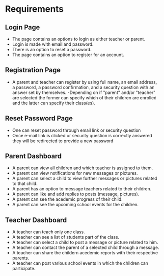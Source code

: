﻿# Requirements
## Login Page
- The page contains an options to login as either teacher or parent.
- Login is made with email and password.
- There is an option to reset a password.
- The page contains an option to register for an account.

## Registration Page
- A parent and teacher can register by using full name, an email address, a password, a password confirmation, and a security question with an answer set by themselves.
-Depending on if "parent" and/or "teacher" are selected the former can specify which of their children are enrolled and the latter can specify their class(es).

## Reset Password Page
- One can reset password through email link or security question
- Once e-mail link is clicked or security question is correctly answered they will be redirected to provide a new password

## Parent Dashboard
- A parent can view all children and which teacher is assigned to them. 
- A parent can view notifications for new messages or pictures.
- A parent can select a child to view further messages or pictures related to that child.
- A parent has an option to message teachers related to their children.
- A parent can like and add replies to posts (message, pictures).
- A parent can see the acedemic progress of their child.
- A parent can see the upcoming school events for the children.

## Teacher Dashboard
- A teacher can teach only one class.
- A teacher can see a list of students part of the class.
- A teacher can select a child to post a message or picture related to him.
- A teacher can contact the parent of a selected child through a message.
- A teacher can share the childern acedemic reports with their respective parents.
- A teacher can post various school events in which the children can participate.
